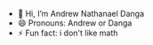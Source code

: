 - 👋 Hi, I’m Andrew Nathanael Danga
- 😄 Pronouns: Andrew or Danga
- ⚡ Fun fact: i don't like math

<!---
andrewdanga122205/andrewdanga122205 is a ✨ special ✨ repository because its `README.md` (this file) appears on your GitHub profile.
You can click the Preview link to take a look at your changes.
--->
